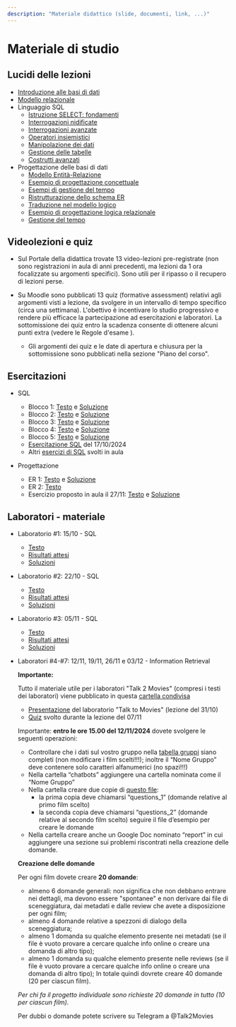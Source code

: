 ```yaml
---
description: "Materiale didattico (slide, documenti, link, ...)"
---
```

 
# Materiale di studio

## Lucidi delle lezioni

- [Introduzione alle basi di dati](https://farinetti.github.io/materiale-bdcin/01-Introduzione_alle_basi_dati.pdf)
- [Modello relazionale](https://farinetti.github.io/materiale-bdcin/02-Modello_relazionale.pdf)
- Linguaggio SQL
    - [Istruzione SELECT: fondamenti](https://farinetti.github.io/materiale-bdcin/03-SQL_fondamenti.pdf)
    - [Interrogazioni nidificate](https://farinetti.github.io/materiale-bdcin/04-SQL_query_nidificate.pdf)
    - [Interrogazioni avanzate](https://farinetti.github.io/materiale-bdcin/05-SQL_query_avanzate.pdf)
    - [Operatori insiemistici](https://farinetti.github.io/materiale-bdcin/06-SQL_operatori_insiemistici.pdf)
    - [Manipolazione dei dati](https://farinetti.github.io/materiale-bdcin/07-SQL_manipolazione_dati.pdf)
    - [Gestione delle tabelle](https://farinetti.github.io/materiale-bdcin/08-SQL_gestione_tabelle.pdf)
    - [Costrutti avanzati](https://farinetti.github.io/materiale-bdcin/09-SQL_costrutti_avanzati.pdf)
- Progettazione delle basi di dati
    - [Modello Entità-Relazione](https://farinetti.github.io/materiale-bdcin/10-Progettazione_ER.pdf)
    - [Esempio di progettazione concettuale](https://farinetti.github.io/materiale-bdcin/11-Esempio_progettazione_concettuale.pdf)
    - [Esempi di gestione del tempo](https://farinetti.github.io/materiale-bdcin/12-Progettazione_ER_gestione_tempo.pdf)
    - [Ristrutturazione dello schema ER](https://farinetti.github.io/materiale-bdcin/13-Progettazione_ER_ristrutturazione.pdf)
    - [Traduzione nel modello logico](https://farinetti.github.io/materiale-bdcin/14-Progettazione_modello_logico.pdf)    
    - [Esempio di progettazione logica relazionale](https://farinetti.github.io/materiale-bdcin/15-Esempio_progettazione_logica.pdf)
    - [Gestione del tempo](https://farinetti.github.io/materiale-bdcin/Progettazione_ER_gestione_tempo.pdf)

## Videolezioni e quiz

- Sul Portale della didattica trovate 13 video-lezioni pre-registrate (non sono registrazioni in aula di anni precedenti, ma lezioni da 1 ora focalizzate  su argomenti specifici).
Sono utili per il ripasso o il recupero di lezioni perse.

- Su Moodle sono pubblicati 13 quiz (formative assessment) relativi agli argomenti visti a lezione, da svolgere in un intervallo di tempo specifico (circa una settimana). L'obettivo è incentivare lo studio progressivo e rendere più efficace la partecipazione ad esercitazioni e laboratori.
La sottomissione dei quiz entro la scadenza consente di ottenere alcuni punti extra (vedere le Regole d'esame <!-- (https://farinetti.github.io/materiale-bdcin/RegoleEsame23-24.pdf)--> ).
    - Gli argomenti dei quiz e le date di apertura e chiusura per la sottomissione sono pubblicati nella sezione "Piano del corso".


## Esercitazioni
 
- SQL
    - Blocco 1: [Testo](https://farinetti.github.io/materiale-bdcin/EsSQL_1-Testo.pdf)
     e [Soluzione](https://farinetti.github.io/materiale-bdcin/EsSQL_1-Soluz.pdf)
    - Blocco 2: [Testo](https://farinetti.github.io/materiale-bdcin/EsSQL_2-Testo.pdf) 
     e [Soluzione](https://farinetti.github.io/materiale-bdcin/EsSQL_2-Soluz.pdf)
    - Blocco 3: [Testo](https://farinetti.github.io/materiale-bdcin/EserciziSQL-parte1.pdf)
     e [Soluzione](https://farinetti.github.io/materiale-bdcin/EserciziSQL-parte1_sol.pdf)
    - Blocco 4: [Testo](https://farinetti.github.io/materiale-bdcin/EserciziSQL-parte2.pdf) 
     e [Soluzione](https://farinetti.github.io/materiale-bdcin/EserciziSQL-parte2_sol.pdf)
    - Blocco 5: [Testo](https://farinetti.github.io/materiale-bdcin/EserciziSQL-parte3.pdf)
     e [Soluzione](https://farinetti.github.io/materiale-bdcin/EserciziSQL-parte3_sito.pdf)

    <!-- 
    - Blocco 3: [Testo](https://farinetti.github.io/materiale-bdcin/EsSQL_3-Testo.pdf)
    e [Soluzione](https://farinetti.github.io/materiale-bdcin/EsSQL_3-Soluz.pdf)
    - Blocco 4: [Testo](https://farinetti.github.io/materiale-bdcin/EsSQL_4-Testo.pdf)
    e [Soluzione](https://farinetti.github.io/materiale-bdcin/EsSQL_4-Soluz.pdf)
    - [Pillola video](https://youtu.be/5dUdTthfgvs) su GROUP BY e NOT IN -->

    - [Esercitazione SQL](https://farinetti.github.io/materiale-bdcin/Es_SQL_17102024.pdf) del 17/10/2024
    - Altri [esercizi di SQL](https://farinetti.github.io/materiale-bdcin/Esercizi_SQL.pdf) svolti in aula

- Progettazione
    - ER 1: [Testo](https://farinetti.github.io/materiale-bdcin/EsER_1-Testo.pdf) e [Soluzione](https://farinetti.github.io/materiale-bdcin/EsER_1-Soluz.pdf)
    - ER 2: [Testo](https://farinetti.github.io/materiale-bdcin/EsER_2-Testo.pdf)
    - Esercizio proposto in aula il 27/11: [Testo](https://farinetti.github.io/materiale-bdcin/ER-aula-27-11-24.pdf) e [Soluzione](https://farinetti.github.io/materiale-bdcin/ER-aula-27-11-24-sol.pdf)

<!--
## Esercitazioni CCT
- Esercitazione CCT#1: ChatGPT e SQL, caccia all'errore - [Presentazione](https://farinetti.github.io/materiale-bdcin/Es_CCT_1.pdf) e [Schemi](https://farinetti.github.io/materiale-bdcin/SchemiProposti.docx)
- Esercitazione CCT#2: Progettazione di basi dati - [Testo](https://farinetti.github.io/materiale-bdcin/EsercitazioneCCT_2.pdf)
-->


## Laboratori - materiale

- Laboratorio #1: 15/10 - SQL
    - [Testo](https://farinetti.github.io/materiale-bdcin/Lab1-testo.pdf)
    - [Risultati attesi](https://farinetti.github.io/materiale-bdcin/Lab-1-risultati_attesi.pdf) 
    - [Soluzioni](https://farinetti.github.io/materiale-bdcin/Lab-1-soluzioni.pdf)

- Laboratorio #2: 22/10 - SQL

    - [Testo](https://farinetti.github.io/materiale-bdcin/Lab-2-testo.pdf)
    - [Risultati attesi](https://farinetti.github.io/materiale-bdcin/Lab-2-risultati_attesi.pdf)
    - [Soluzioni](https://farinetti.github.io/materiale-bdcin/Lab-2-soluzioni.pdf)

- Laboratorio #3: 05/11 - SQL

    - [Testo](https://farinetti.github.io/materiale-bdcin/Lab-3-testo.pdf)
    - [Risultati attesi](https://farinetti.github.io/materiale-bdcin/Lab-3-risultati_attesi.pdf)
    - [Soluzioni](https://farinetti.github.io/materiale-bdcin/Lab-3-soluzioni.pdf)

- Laboratori #4-#7: 12/11, 19/11, 26/11 e 03/12 - Information Retrieval 

    **Importante:**

    Tutto il materiale utile per i laboratori "Talk 2 Movies" (compresi i testi dei laboratori) viene pubblicato in questa [cartella condivisa](https://drive.google.com/drive/folders/12450wIo07BCc3qJGXuSt6t3b-RksO-vv?usp=drive_link)

    - [Presentazione](https://docs.google.com/presentation/d/1hBk1BJXDLRQCS9zoOjlQzOANylgCSQnuP0rE8fp-SVw/edit?usp=drivesdk) del laboratorio "Talk to Movies" (lezione del 31/10)
    - [Quiz](https://docs.google.com/presentation/d/1U9BvEKTeE8yKSvP6HDUXcS0N8wJT2pkE0AhHGX8TuCU/edit?usp=sharing) svolto durante la lezione del 07/11

    Importante: **entro le ore 15.00 del 12/11/2024** dovete svolgere le seguenti operazioni:
    - Controllare che i dati sul vostro gruppo nella [tabella gruppi](https://docs.google.com/spreadsheets/d/1ghQMnHqx-ufu83DtqeDknjvvzDjd9ca6rQOXrrOC0d0/edit?gid=0#gid=0) siano completi (non modificare i film scelti!!!); inoltre il “Nome Gruppo” deve contenere solo caratteri alfanumerici (no spazi!!!)
    - Nella cartella “chatbots” aggiungere una cartella nominata come il “Nome Gruppo”
    - Nella cartella creare due copie di [questo file](https://docs.google.com/spreadsheets/d/1OH_fCfZpyi9f6S0FlMfxUtE5vdOMhEmDGtioyAdfW7c/edit?gid=0#gid=0):
        - la prima copia deve chiamarsi “questions_1” (domande relative al primo film scelto) 
        - la seconda copia deve chiamarsi “questions_2” (domande relative al secondo film scelto)
    seguire il file d’esempio per creare le domande
    - Nella cartella creare anche un Google Doc nominato “report” in cui aggiungere una sezione sui problemi riscontrati nella creazione delle domande.

    **Creazione delle domande**
    
    Per ogni film dovete creare **20 domande**:
    - almeno 6 domande generali: non significa che non debbano entrare nei dettagli, ma devono essere "spontanee" e non derivare dai file di sceneggiatura, dai metadati e dalle review che avete a disposizione per ogni film;
    - almeno 4 domande relative a spezzoni di dialogo della sceneggiatura;
    - almeno 1 domanda su qualche elemento presente nei metadati (se il file è vuoto provare a cercare qualche info online o creare una domanda di altro tipo);
    - almeno 1 domanda su qualche elemento presente nelle reviews (se il file è vuoto provare a cercare qualche info online o creare una domanda di altro tipo);
    In totale quindi dovrete creare 40 domande (20 per ciascun film).

    *Per chi fa il progetto individuale sono richieste 20 domande in tutto (10 per ciascun film).*

    Per dubbi o domande potete scrivere su Telegram a @Talk2Movies


<!--
    - Obiettivo: progettare, creare e valutare un Chatbot Telegram in grado di rispondere a domande specifiche a partire da una base di conoscenza
    - Attività unica, ma organizzata in fasi (con consegna dopo ciascuna fase)
    - Fase 1: [presentazione](https://farinetti.github.io/materiale-bdcin/Chatbot-Fase1.pdf) e [link](https://colab.research.google.com/drive/1sIy6IVzW5ANHoTpWYNXlf9IXlNL3Cw-P?usp=sharing) al Notebook con istruzioni/tutorial -> consegna prima del laboratorio di lunedì 13/11
    - [Langchain](https://docs.google.com/presentation/d/1OFu-hU7-CMQR6hB7ydX2pOxRf5KWLdLV2P9ePetcW0k/edit?usp=sharing) -> slide usate in aula il 10/11
    - Fase 2: [link](https://colab.research.google.com/drive/1X1Pj9ik5qhO1m5_P7Es2vKQ5VJYTEZCf?usp=sharing) al Notebook -> consegna prima del laboratorio di lunedì 20/11
    - Fase 3: [link](https://colab.research.google.com/drive/1vHXgeznEpwmNfGOXVl3-PeVA8X6sa5cl?usp=sharing) al Notebook -> **consegna posticipata entro domenica 10/12**
        -  [link](https://colab.research.google.com/drive/1zxR_11AjstEPfWcqw5ehmhr-ukOgfw9H?usp=share_link) ad un Notebook di supporto
    - Fase 4 (collegare il chatbot a Telegram): [link](https://colab.research.google.com/drive/1QNuZ00D-LeZHOju_JVmNOB7X3gQRbPSp?usp=sharing) al Notebook
    - Fase 5 (valutazione finale del chatbot): [link](https://colab.research.google.com/drive/1f43u1B5VhLjgB3RMlgUwAG3a3yrqW0lt?usp=sharing) al Notebook        
-->
        
   
    